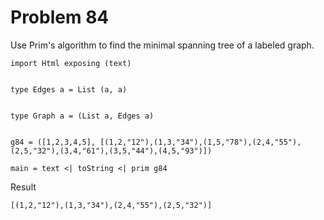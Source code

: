 # Problem 84

Use Prim's algorithm to find the minimal spanning tree of a labeled graph. 

```
import Html exposing (text)


type Edges a = List (a, a)


type Graph a = (List a, Edges a)


g84 = ([1,2,3,4,5], [(1,2,"12"),(1,3,"34"),(1,5,"78"),(2,4,"55"),(2,5,"32"),(3,4,"61"),(3,5,"44"),(4,5,"93")])

main = text <| toString <| prim g84 
```

Result
```
[(1,2,"12"),(1,3,"34"),(2,4,"55"),(2,5,"32")]
```
